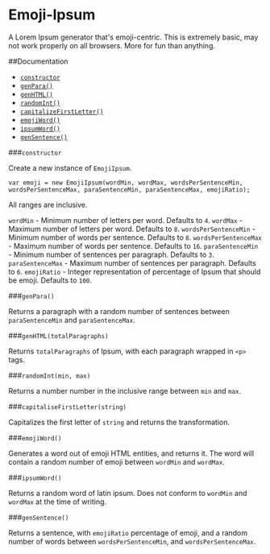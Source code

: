 Emoji-Ipsum
==========

A Lorem Ipsum generator that's emoji-centric. This is extremely basic, may not work properly on all browsers. More for fun than anything. 

##Documentation

* [`constructor`](#constructor)
* [`genPara()`](#genpara)
* [`genHTML()`](#genhtmltotalparagraphs)
* [`randomInt()`](#randomintmin-max)
* [`capitalizeFirstLetter()`](#capitalizefirstletterstring)
* [`emojiWord()`](#emojiword)
* [`ipsumWord()`](#ipsumword)
* [`genSentence()`](#gensentence)


###`constructor`

Create a new instance of `EmojiIpsum`.

`var emoji = new EmojiIpsum(wordMin, wordMax, wordsPerSentenceMin, wordsPerSentenceMax, paraSentenceMin, paraSentenceMax, emojiRatio);`

All ranges are inclusive.

`wordMin` - Minimum number of letters per word. Defaults to `4`.
`wordMax` - Maximum number of letters per word. Defaults to `8`.
`wordsPerSentenceMin` - Minimum number of words per sentence. Defaults to `8`.
`wordsPerSentenceMax` - Maximum number of words per sentence. Defaults to `16`.
`paraSentenceMin` - Minimum number of sentences per paragraph. Defaults to `3`.
`paraSentenceMax` - Maximum number of sentences per paragraph. Defaults to `6`.
`emojiRatio` - Integer representation of percentage of Ipsum that should be emoji. Defaults to `100`.

###`genPara()`

Returns a paragraph with a random number of sentences between `paraSentenceMin` and `paraSentenceMax`.

###`genHTML(totalParagraphs)`

Returns `totalParagraphs` of Ipsum, with each paragraph wrapped in `<p>` tags.

###`randomInt(min, max)`

Returns a number number in the inclusive range between `min` and `max`.

###`capitaliseFirstLetter(string)`

Capitalizes the first letter of `string` and returns the transformation.

###`emojiWord()`

Generates a word out of emoji HTML entities, and returns it. The word will contain a random number of emoji between `wordMin` and `wordMax`.

###`ipsumWord()`

Returns a random word of latin ipsum. Does not conform to `wordMin` and `wordMax` at the time of writing.

###`genSentence()`

Returns a sentence, with `emojiRatio` percentage of emoji, and a random number of words between `wordsPerSentenceMin`, and `wordsPerSentenceMax`.